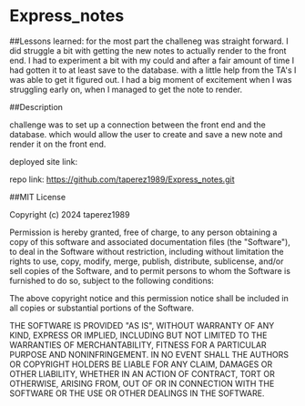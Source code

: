 # Express_notes

##Lessons learned:
for the most part the challeneg was straight forward. I did struggle a bit with getting the new notes to actually render to the front end. I had to experiment a bit with my could and after a fair amount of time I had gotten it to at least save to the database. with a little help from the TA's I was able to get it figured out. I had a big moment of excitement when I was struggling early on, when I managed to get the note to render.


##Description

challenge was to set up a connection between the front end and the database. which would allow the user to create and save a new note and render it on the front end.

deployed site link: 

repo link: https://github.com/taperez1989/Express_notes.git

##MIT License

Copyright (c) 2024 taperez1989

Permission is hereby granted, free of charge, to any person obtaining a copy of this software and associated documentation files (the "Software"), to deal in the Software without restriction, including without limitation the rights to use, copy, modify, merge, publish, distribute, sublicense, and/or sell copies of the Software, and to permit persons to whom the Software is furnished to do so, subject to the following conditions:

The above copyright notice and this permission notice shall be included in all copies or substantial portions of the Software.

THE SOFTWARE IS PROVIDED "AS IS", WITHOUT WARRANTY OF ANY KIND, EXPRESS OR IMPLIED, INCLUDING BUT NOT LIMITED TO THE WARRANTIES OF MERCHANTABILITY, FITNESS FOR A PARTICULAR PURPOSE AND NONINFRINGEMENT. IN NO EVENT SHALL THE AUTHORS OR COPYRIGHT HOLDERS BE LIABLE FOR ANY CLAIM, DAMAGES OR OTHER LIABILITY, WHETHER IN AN ACTION OF CONTRACT, TORT OR OTHERWISE, ARISING FROM, OUT OF OR IN CONNECTION WITH THE SOFTWARE OR THE USE OR OTHER DEALINGS IN THE SOFTWARE.
